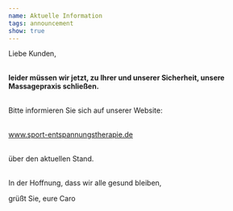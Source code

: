 ```yaml
---
name: Aktuelle Information
tags: announcement
show: true
---
```

Liebe Kunden,

<br /><b>leider müssen wir jetzt, zu Ihrer und unserer Sicherheit, unsere Massagepraxis schließen.</b>

<br />Bitte informieren Sie sich auf unserer Website:

<br />[www.sport-​entspannungstherapie.de](http://www.sport-entspannungstherapie.de)

<br />über den aktuellen Stand.

<br />In der Hoffnung, dass wir alle gesund bleiben,

grüßt Sie, eure Caro